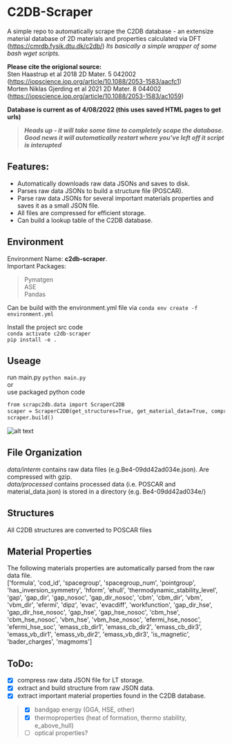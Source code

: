 # C2DB-Scraper
A simple repo to automatically scrape the C2DB database - an extensize material database of 2D materials and properties calculated via DFT (https://cmrdb.fysik.dtu.dk/c2db/) *Its basically a simple wrapper of some bash wget scripts.*   

**Please cite the origional source:**  
Sten Haastrup et al 2018 2D Mater. 5 042002  (https://iopscience.iop.org/article/10.1088/2053-1583/aacfc1)  
Morten Niklas Gjerding et al 2021 2D Mater. 8 044002  (https://iopscience.iop.org/article/10.1088/2053-1583/ac1059)  


**Database is current as of 4/08/2022 (this uses saved HTML pages to get urls)**  
>***Heads up - it will take some time to completely scape the database. Good news it will automatically restart where you've left off it script is interupted***  

## Features:
* Automatically downloads raw data JSONs and saves to disk.  
* Parses raw data JSONs to build a structure file (POSCAR).  
* Parse raw data JSONs for several important materials properties and saves it as a small JSON file.  
* All files are compressed for efficient storage.  
* Can build a lookup table of the C2DB database.

## Environment
Environment Name: **c2db-scraper**.  
Important Packages: 
>Pymatgen   
>ASE  
>Pandas  

Can be build with the environment.yml file via `conda env create -f environment.yml`

Install the project src code  
`conda activate c2db-scraper`  
`pip install -e .`  

## Useage
run main.py `python main.py`  
or   
use packaged python code 

```bat
from scrapc2db.data import ScraperC2DB
scaper = ScraperC2DB(get_structures=True, get_material_data=True, compress_files=True, skip_existing=True)
scraper.build()
```

![alt text](https://github.com/dwillhelm/my_c2db_scaper/blob/main/docs/figs/scraper_screenshot2.png?raw=true)

## File Organization
*data/interm* contains raw data files (e.g.Be4-09dd42ad034e.json). Are compressed with gzip.  
*data/processed* contains processed data (i.e. POSCAR and material_data.json) is stored in a directory (e.g. Be4-09dd42ad034e/)     

## Structures
All C2DB structures are converted to POSCAR files

## Material Properties
The following materials properties are automatically parsed from the raw data file.  
['formula', 'cod_id', 'spacegroup', 'spacegroup_num', 'pointgroup', 'has_inversion_symmetry', 'hform', 'ehull', 'thermodynamic_stability_level', 'gap', 'gap_dir', 'gap_nosoc', 'gap_dir_nosoc', 'cbm', 'cbm_dir', 'vbm', 'vbm_dir', 'efermi', 'dipz', 'evac', 'evacdiff', 'workfunction', 'gap_dir_hse', 'gap_dir_hse_nosoc', 'gap_hse', 'gap_hse_nosoc', 'cbm_hse', 'cbm_hse_nosoc', 'vbm_hse', 'vbm_hse_nosoc', 'efermi_hse_nosoc', 'efermi_hse_soc', 'emass_cb_dir1', 'emass_cb_dir2', 'emass_cb_dir3', 'emass_vb_dir1', 'emass_vb_dir2', 'emass_vb_dir3', 'is_magnetic', 'bader_charges', 'magmoms']

## ToDo: 
- [x] compress raw data JSON file for LT storage. 
- [x] extract and build structure from raw JSON data. 
- [x] extract important material properties found in the C2DB database. 
>- [x] bandgap energy (GGA, HSE, other) 
>- [x] thermoproperties (heat of formation, thermo stability, e_above_hull) 
>- [ ] optical properties? 
